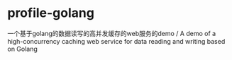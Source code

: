 # profile-golang
一个基于golang的数据读写的高并发缓存的web服务的demo / A demo of a high-concurrency caching web service for data reading and writing based on Golang
